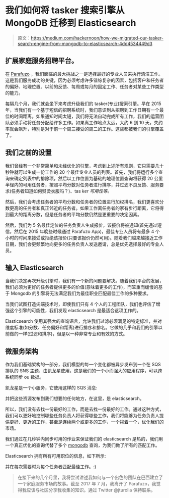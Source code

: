 # 我们如何将 tasker 搜索引擎从 MongoDB 迁移到 Elasticsearch

> 原文：<https://medium.com/hackernoon/how-we-migrated-our-tasker-search-engine-from-mongodb-to-elasticsearch-4dd4534449d3>

## 扩展家庭服务招聘平台。

在 [Parafuzo](https://hackernoon.com/tagged/parafuzo) ，我们面临的最大挑战之一是选择最好的专业人员来执行清洁工作。这是我们服务成功的关键，因为必须考虑许多错综复杂的因素，包括客户和任务者的偏好、地理位置、以前的反馈、每周或每月的固定工作、任务者对某些工作类型的能力。

每隔几个月，我们就会坐下来考虑升级我们的 tasker(专业)搜索引擎。早在 2015 年，当我们有一个基于短信的招聘系统时，我们意识到从招聘到工作日期有一个最佳的时间距离。如果通知时间太短，我们将无法自动完成所有工作，我们的运营团队必须手动将任务分配给许多工作。如果离工作地点太远，大约 6 到 10 天，失约率就会飙升，特别是对于前一个周三接受的周二的工作。这些都被我们的引擎覆盖了。

## 我们之前的设置

我们曾经有一个非常简单和未经优化的引擎，考虑到上述所有规则，它只需要几十秒钟就可以生成一份工作的 20 个最佳专业人员的列表。首先，我们将运行多个查询来确定列表中的排除项，然后以工作位置为基础的地理位置查询将获得 20 公里半径内的可用任务者，按照平均分数对任务者进行排序，并过滤不良反馈、服务要求(任务者知道如何熨烫衣服吗？)、tas *ker 可用性等。*

然后，我们会考虑任务者的平均分数和任务者的位置进行加权排名，我们更喜欢分数更高的任务者和真正邻近的任务者。如果工作离任务者的家有步行距离，它将得到最大的距离分数，但是任务者的平均分数仍然是更重要的决定因素。

然后，我们为 5 名最佳定位的任务负责人生成报价，该报价将被通知(首先通过短信，然后在 2015 年晚些时候通过 Parafuzo App)，最佳专业人员将有最多 4 个小时的时间来接受或拒绝该报价(只要该报价仍然可用)。随着我们越来越接近工作日期，我们会更频繁地向更多的任务负责人发送邀请，总是优先选择最好的专业人员。

## 输入 Elasticsearch

当我们决定再次升级引擎时，我们有一个新的问题要解决。随着我们平台的发展，我们必须为更好的任务者提供更多的价值(意味着更多的工作)，而笨重而缓慢的基于 Mongodb 的引擎将无法满足我们为最佳职业匹配最佳工作的多种要求。

当我们试图打造尖端技术时，即使我们只有 4 个人的工程团队，我们也评估了增强这个引擎的可能性，我们发现 elasticsearch 是最适合这项工作的。

Elasticsearch 使用其强大的查询语言，允许我们过滤必须满足的特定标准，并对维度标准(如分数、任务偏好和距离)进行排序和排名。它做的几乎和我们的引擎以前做的一样(过滤和排序)，但是以一种非常专业和有效的方式。

## 微服务架构

作为我们基础架构的一部分，我们模型的每一个变化都被异步发布到一个在 SQS 排队的 SNS 主题，由凯龙星使用，这是我们的一个小而强大的应用程序，可以跨系统同步 ou 数据。

凯龙星是一个小服务，它使用这样的 SQS 消息:

并把这些资源发布到我们想要的任何地方，在这里，是 elasticsearch。

所以，我们没有去找一份最好的工作，而是去找一份最好的工作。通过这种方式，我们可以更好地控制哪些任务负责人将获得哪些工作，我们将能够为任务负责人提供更好、更近的工作，甚至是连续两个或更多的工作，一个挨着一个，优化我们的市场。

我们通过在几秒钟内同步可用的作业来保证我们的 elasticsearch 是热的，我们用一个真正优化的查询代替了多个 [mongodb](https://hackernoon.com/tagged/mongodb) 查询，为我们做了所有的匹配工作。

Elasticsearch 拥有所有可用职位的信息，如下所示:

并在每次需要时为每个任务者匹配最佳工作。:)

> 在接下来的几个月里，我将尝试讲述我如何与一个出色的团队在巴西建立了一个家庭服务市场的故事。截至 2017 年 7 月，我离开了 Parafuzo，我觉得我应该与社区分享我收集的知识。通过 Twitter @jturolla 保持联系。